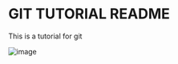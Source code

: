 # GIT TUTORIAL README

This is a tutorial for git

![image](https://git-scm.com/images/logos/downloads/Git-Logo-2Color.png)

